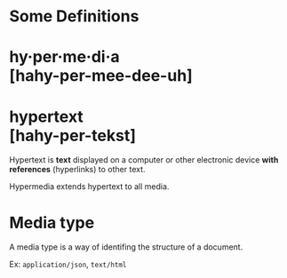 <!SLIDE blue-title>

# Some Definitions

<!SLIDE>

# hy·per·me·di·a <br />[hahy-per-mee-dee-uh] 

<!SLIDE>

# hypertext <br />[hahy-per-tekst]

<!SLIDE big-para>

Hypertext is <strong>text</strong> displayed on a computer or other electronic
device <strong>with references</strong> (hyperlinks) to other text.

<!SLIDE big-para>

Hypermedia extends hypertext to all media.

<!SLIDE >

# Media type

<!SLIDE big-para>

A media type is a way of identifing the structure of a document.

Ex: `application/json`, `text/html`
